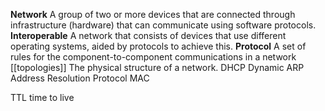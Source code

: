 **Network**
	A group of two or more devices that are connected through infrastructure (hardware) that can communicate using software protocols.
**Interoperable**
	A network that consists of devices that use different operating systems, aided by protocols to achieve this.
**Protocol**
	A set of rules for the component-to-component communications in a network
[[topologies]]
	The physical structure of a network.
DHCP
     Dynamic 
ARP
     Address Resolution Protocol
MAC

TTL time to live 